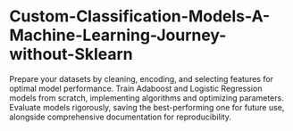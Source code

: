 # Custom-Classification-Models-A-Machine-Learning-Journey-without-Sklearn
Prepare your datasets by cleaning, encoding, and selecting features for optimal model performance. Train Adaboost and Logistic Regression models from scratch, implementing algorithms and optimizing parameters. Evaluate models rigorously, saving the best-performing one for future use, alongside comprehensive documentation for reproducibility.
